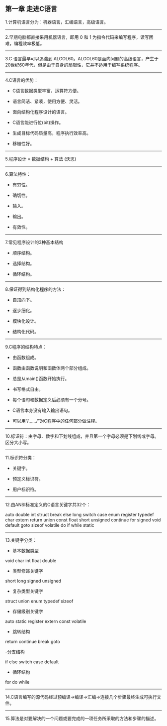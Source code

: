 ## 第一章 走进C语言



1.计算机语言分为：机器语言，汇编语言，高级语言。

---

2.早期电脑都直接采用机器语言，即用 0 和 1 为指令代码来编写程序，读写困难，编程效率极低。

---

3.C 语言最早可以追溯到 ALGOL60。ALGOL60是面向问题的高级语言，产生于20世纪60年代，但是由于自身的局限性，它并不适用于编写系统程序。

---

4.C语言的优势：

- C语言数据类型丰富，运算符方便。

- 语言简洁、紧凑，使用方便、灵活。

- 面向结构化程序设计的语言。

- C语言能进行位(bit)操作。

- 生成目标代码质量高，程序执行效率高。

- 移植性好。

---


5.程序设计 = 数据结构 + 算法 (沃思)

---


6.算法特性：

- 有穷性。

- 确切性。

- 输入。

- 输出。

- 有效性。

---


7.常见程序设计的3种基本结构

- 顺序结构。

- 选择结构。

- 循环结构。

---


8.保证得到结构化程序的方法：

- 自顶向下。

- 逐步细化。

- 模块化设计。

- 结构化代码。


---

9.C程序的结构特点：

- 由函数组成。

- 函数由函数说明和函数体两个部分组成。

- 总是从main()函数开始执行。

- 书写格式自由。

- 每个语句和数据定义后必须有一个分号。

- C语言本身没有输入输出语句。

- 可以用“/*……*/”对C程序中的任何部分做注释。

---


10.标识符：由字母、数字和下划线组成，并且第一个字母必须是下划线或字母。区分大小写。

---


11.标识符分类：

- 关键字。

- 预定义标识符。

- 用户标识符。

---


12.由ANSI标准定义的C语言关键字共32个：

auto  double  int   struct  break  else  long  switch  case  enum  register  typedef  char  extern  return  union  const  float  short  unsigned  continue  for signed  void default  goto  sizeof  volatile  do  if  while  static 

---

13.关键字分类：

- 基本数据类型

void  char  int  float  double

- 类型修饰关键字

short  long  signed  unsigned

- 复杂类型关键字

struct  union  enum  typedef  sizeof

- 存储级别关键字

auto  static  register  extern  const  volatile

- 跳转结构

return  continue  break  goto

-分支结构 

if  else  switch  case  default

- 循环结构 

for  do   while 

---


14.C语言编写的源代码经过预编译->编译->汇编->连接几个步骤最终生成可执行文件。

---


15.算法是对要解决的一个问题或要完成的一项任务所采取的方法和步骤的描述。
